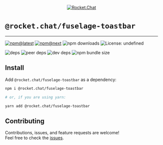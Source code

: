 <!--header-->

<p align="center">
  <a href="https://rocket.chat" title="Rocket.Chat">
    <img src="https://github.com/RocketChat/Rocket.Chat.Artwork/raw/master/Logos/2020/png/logo-horizontal-red.png" alt="Rocket.Chat" />
  </a>
</p>

# `@rocket.chat/fuselage-toastbar`

---

[![npm@latest](https://img.shields.io/npm/v/@rocket.chat/fuselage-toastbar/latest?style=flat-square)](https://www.npmjs.com/package/@rocket.chat/icons/v/latest) [![npm@next](https://img.shields.io/npm/v/@rocket.chat/fuselage-toastbar/next?style=flat-square)](https://www.npmjs.com/package/@rocket.chat/icons/v/next) ![npm downloads](https://img.shields.io/npm/dw/@rocket.chat/fuselage-toastbar?style=flat-square) ![License: undefined](https://img.shields.io/npm/l/@rocket.chat/fuselage-toastbar?style=flat-square)

![deps](https://img.shields.io/david/RocketChat/Rocket.Chat.Fuselage?path=packages%2Ffuselage-toastbar&style=flat-square) ![peer deps](https://img.shields.io/david/peer/RocketChat/Rocket.Chat.Fuselage?path=packages%2Ffuselage-toastbar&style=flat-square) ![dev deps](https://img.shields.io/david/dev/RocketChat/Rocket.Chat.Fuselage?path=packages%2Ffuselage-toastbar&style=flat-square) ![npm bundle size](https://img.shields.io/bundlephobia/min/@rocket.chat/fuselage-toastbar?style=flat-square)

<!--/header-->

## Install

<!--install-->

Add `@rocket.chat/fuselage-toastbar` as a dependency:

```sh
npm i @rocket.chat/fuselage-toastbar

# or, if you are using yarn:

yarn add @rocket.chat/fuselage-toastbar
```

<!--/install-->

## Contributing

<!--contributing(msg)-->

Contributions, issues, and feature requests are welcome!<br />
Feel free to check the [issues](https://github.com/RocketChat/Rocket.Chat.Fuselage/issues).

<!--/contributing(msg)-->
